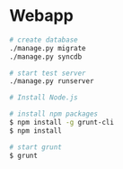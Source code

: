# Webapp

``` bash
# create database
./manage.py migrate
./manage.py syncdb

# start test server
./manage.py runserver
```

``` bash
# Install Node.js

# install npm packages
$ npm install -g grunt-cli
$ npm install

# start grunt
$ grunt
```
